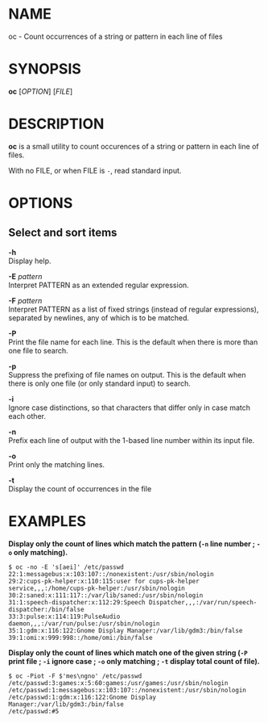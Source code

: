NAME
====

oc - Count occurrences of a string or pattern in each line of files

SYNOPSIS
========

**oc** \[*OPTION*\] \[*FILE*\]

DESCRIPTION
===========

**oc** is a small utility to count occurences of a string or pattern in
each line of files.

With no FILE, or when FILE is `-`, read standard input.

OPTIONS
=======

Select and sort items
---------------------

**-h**  
Display help.

**-E** *pattern*  
Interpret PATTERN as an extended regular expression.

**-F** *pattern*  
Interpret PATTERN as a list of fixed strings (instead of regular
expressions), separated by newlines, any of which is to be matched.

**-P**  
Print the file name for each line. This is the default when there is
more than one file to search.

**-p**  
Suppress the prefixing of file names on output. This is the default when
there is only one file (or only standard input) to search.

**-i**  
Ignore case distinctions, so that characters that differ only in case
match each other.

**-n**  
Prefix each line of output with the 1-based line number within its input
file.

**-o**  
Print only the matching lines.

**-t**  
Display the count of occurrences in the file

EXAMPLES
========

**Display only the count of lines which match the pattern (`-n` line
number ; `-o` only matching).**

    $ oc -no -E 's[aei]' /etc/passwd
    22:1:messagebus:x:103:107::/nonexistent:/usr/sbin/nologin
    29:2:cups-pk-helper:x:110:115:user for cups-pk-helper service,,,:/home/cups-pk-helper:/usr/sbin/nologin
    30:2:saned:x:111:117::/var/lib/saned:/usr/sbin/nologin
    31:1:speech-dispatcher:x:112:29:Speech Dispatcher,,,:/var/run/speech-dispatcher:/bin/false
    33:3:pulse:x:114:119:PulseAudio daemon,,,:/var/run/pulse:/usr/sbin/nologin
    35:1:gdm:x:116:122:Gnome Display Manager:/var/lib/gdm3:/bin/false
    39:1:omi:x:999:998::/home/omi:/bin/false

**Display only the count of lines which match one of the given string
(`-P` print file ; `-i` ignore case ; `-o` only matching ; `-t` display
total count of file).**

    $ oc -Piot -F $'mes\ngno' /etc/passwd
    /etc/passwd:3:games:x:5:60:games:/usr/games:/usr/sbin/nologin
    /etc/passwd:1:messagebus:x:103:107::/nonexistent:/usr/sbin/nologin
    /etc/passwd:1:gdm:x:116:122:Gnome Display Manager:/var/lib/gdm3:/bin/false
    /etc/passwd:#5
